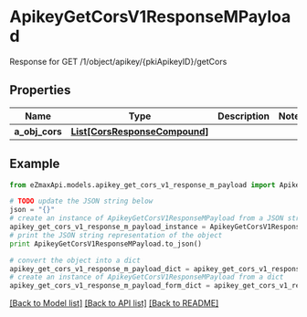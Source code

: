 # ApikeyGetCorsV1ResponseMPayload

Response for GET /1/object/apikey/{pkiApikeyID}/getCors

## Properties

Name | Type | Description | Notes
------------ | ------------- | ------------- | -------------
**a_obj_cors** | [**List[CorsResponseCompound]**](CorsResponseCompound.md) |  | 

## Example

```python
from eZmaxApi.models.apikey_get_cors_v1_response_m_payload import ApikeyGetCorsV1ResponseMPayload

# TODO update the JSON string below
json = "{}"
# create an instance of ApikeyGetCorsV1ResponseMPayload from a JSON string
apikey_get_cors_v1_response_m_payload_instance = ApikeyGetCorsV1ResponseMPayload.from_json(json)
# print the JSON string representation of the object
print ApikeyGetCorsV1ResponseMPayload.to_json()

# convert the object into a dict
apikey_get_cors_v1_response_m_payload_dict = apikey_get_cors_v1_response_m_payload_instance.to_dict()
# create an instance of ApikeyGetCorsV1ResponseMPayload from a dict
apikey_get_cors_v1_response_m_payload_form_dict = apikey_get_cors_v1_response_m_payload.from_dict(apikey_get_cors_v1_response_m_payload_dict)
```
[[Back to Model list]](../README.md#documentation-for-models) [[Back to API list]](../README.md#documentation-for-api-endpoints) [[Back to README]](../README.md)


